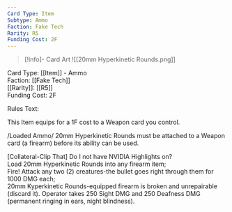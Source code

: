 ```yaml
---
Card Type: Item
Subtype: Ammo
Faction: Fake Tech
Rarity: R5
Funding Cost: 2F
---
```

> [!info]- Card Art
> ![[20mm Hyperkinetic Rounds.png]]

Card Type: [[Item]] - Ammo  
Faction: [[Fake Tech]]  
[[Rarity]]: [[R5]]  
Funding Cost: 2F  

Rules Text:  

This Item equips for a 1F cost to a Weapon card you control.  

/Loaded Ammo/ 20mm Hyperkinetic Rounds must be attached to a Weapon card (a firearm) before its ability can be used.  

[Collateral-Clip That] Do I not have NVIDIA Highlights on?  
Load 20mm Hyperkinetic Rounds into any firearm item;  
Fire! Attack any two (2) creatures-the bullet goes right through them for 1000 DMG each;  
20mm Kyperkinetic Rounds-equipped firearm is broken and unrepairable (discard it). Operator takes 250 Sight DMG and 250 Deafness DMG (permanent ringing in ears, night blindness).  